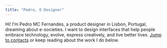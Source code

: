 ```yaml
---
title: "Pedro, O Designer"
---
```

Hi! I’m Pedro MC Fernandes, a product designer in Lisbon, Portugal, dreaming about e-societies. I want to design interfaces that help people embrace technology, evolve, express creatively, and live better lives. [Jump to contacts](#contact) or keep reading about the work I do below.